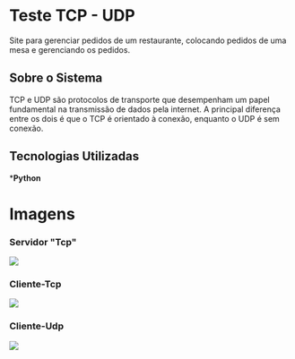 # Teste TCP - UDP

Site para gerenciar pedidos de um restaurante, colocando pedidos de uma mesa e gerenciando os pedidos.

## Sobre o Sistema

TCP e UDP são protocolos de transporte que desempenham um papel fundamental na transmissão de dados pela internet. A principal diferença entre os dois é que o TCP é orientado à conexão, enquanto o UDP é sem conexão.

## Tecnologias Utilizadas

***Python** 

# Imagens
### Servidor "Tcp"

![](https://i.pinimg.com/736x/63/70/b6/6370b6337424eb2f3ee56e9dd5e9fa3a.jpg)

### Cliente-Tcp

![](https://i.pinimg.com/736x/c8/08/1e/c8081e7529124c4025d8c555dd7779fc.jpg)

### Cliente-Udp

![](https://i.pinimg.com/736x/c1/29/e5/c129e54930f75f5322623853e5d27362.jpg)

